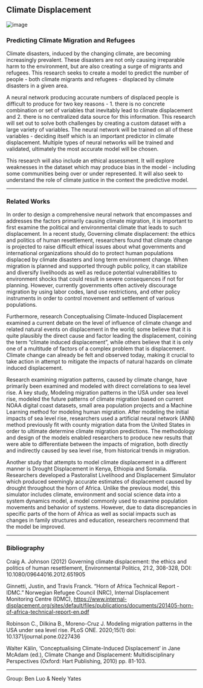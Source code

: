 ## Climate Displacement

![image](https://user-images.githubusercontent.com/59842246/134459370-15d11487-f5db-4702-84e7-632e74a90dd9.png)

### Predicting Climate Migration and Refugees
Climate disasters, induced by the changing climate, are becoming increasingly prevalent. These disasters are not only causing irreparable harm to the environment, but are also creating a surge of migrants and refugees. This research seeks to create a model to predict the number of people - both climate migrants and refugees -  displaced by climate disasters in a given area. 

A neural network producing accurate numbers of displaced people is difficult to produce for two key reasons - 1. there is no concrete combination or set of variables that inevitably lead to climate displacement and 2. there is no centralized data source for this information. This research will set out to solve both challenges by creating a custom dataset with a large variety of variables. The neural network will be trained on all of these variables - deciding itself which is an important predictor in climate displacement. Multiple types of neural networks will be trained and validated, ultimately the most accurate model will be chosen.

This research will also include an ethical assessment. It will explore weaknesses in the dataset which may produce bias in the model - including some communities being over or under represented. It will also seek to understand the role of climate justice in the context the predictive model.

____________________________
### Related Works

In order to design a comprehensive neural network that encompasses and addresses the factors primarily causing climate migration, it is important to first examine the political and environmental climate that leads to such displacement. In a recent study, Governing climate displacement: the ethics and politics of human resettlement, researchers found that climate change is projected to raise difficult ethical issues about what governments and international organizations should do to protect human populations displaced by climate disasters and long term environment change. When migration is planned and supported through public policy, it can stabilize and diversify livelihoods as well as reduce potential vulnerabilities to environment shocks that could result in severe consequences if not for planning. However, currently governments often actively discourage migration by using labor codes, land use restrictions, and other policy instruments in order to control movement and settlement of various populations.
 
Furthermore, research Conceptualising Climate-Induced Displacement examined a current debate on the level of influence of climate change and related natural events on displacement in the world; some believe that it is quite plausibly the direct cause and factor leading the displacement, coining the term “climate induced displacement”, while others believe that it is only one of a multitude of factors of a complex problem that is displacement. Climate change can already be felt and observed today, making it crucial to take action in attempt to mitigate the impacts of natural hazards on climate induced displacement.

Research examining migration patterns, caused by climate change, have primarily been examined and modeled with direct correlations to sea level rise. A key study, Modeling migration patterns in the USA under sea level rise, modeled the future patterns of climate migration based on current NOAA digital coast datasets, small area population projects and a Machine Learning method for modeling human migration. After modeling the initial impacts of sea level rise, researchers used a artificial neural network (ANN) method previously fit with county migration data from the United States in order to ultimate determine climate migration predictions. The methodology and design of the models enabled researchers to produce new results that were able to differentiate between the impacts of migration, both directly and indirectly caused by sea level rise, from historical trends in migration. 

Another study that attempts to model climate displacement in a different manner is Drought Displacement in Kenya, Ethiopia and Somalia. Researchers developed a Pastoralist Livelihood and Displacement Simulator which produced seemingly accurate estimates of displacement caused by drought throughout the horn of Africa. Unlike the previous model, this simulator includes climate, environment and social science data into a system dynamics model, a model commonly used to examine population movements and behavior of systems. However, due to data discrepancies in specific parts of the horn of Africa as well as social impacts such as changes in family structures and education, researchers recommend that the model be improved.

____________________________
### Bibliography

Craig A. Johnson (2012) Governing climate displacement: the ethics and politics of human resettlement, Environmental Politics, 21:2, 308-328, DOI: 10.1080/09644016.2012.651905

Ginnetti, Justin, and Travis Franck. “Horn of Africa Technical Report - IDMC.” Norwegian Refugee Council (NRC), Internal Displacement Monitoring Centre (IDMC), https://www.internal-displacement.org/sites/default/files/publications/documents/201405-horn-of-africa-technical-report-en.pdf 

Robinson C., Dilkina B., Moreno-Cruz J. Modeling migration patterns in the USA under sea level rise. PLoS ONE. 2020;15(1) doi: 10.1371/journal.pone.0227436

Walter Kälin, ‘Conceptualising Climate-Induced Displacement’ in Jane McAdam (ed.), Climate Change and Displacement: Multidisciplinary Perspectives (Oxford: Hart Publishing, 2010) pp. 81-103.

____________________________
Group: Ben Luo & Neely Yates

